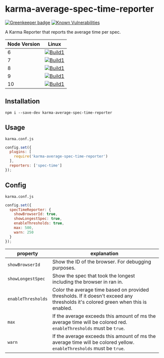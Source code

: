 # karma-average-spec-time-reporter

[![Greenkeeper badge](https://badges.greenkeeper.io/beyerleinf/karma-average-spec-time-reporter.svg?style=flat-square)](https://greenkeeper.io/)
[![Known Vulnerabilities](https://snyk.io/test/github/beyerleinf/karma-average-spec-time-reporter/badge.svg?style=flat-square)](https://snyk.io/test/github/beyerleinf/karma-average-spec-time-reporter)

A Karma Reporter that reports the average time per spec.

<!-- | Node Version | Linux | Windows |
| ----- | ----- | ----- |
|6|[![Build1][1]][11]|[![Build1][6]][11]|
|7|[![Build1][2]][11]|[![Build1][7]][11]|
|8|[![Build1][3]][11]|[![Build1][8]][11]|
|9|[![Build1][4]][11]|[![Build1][9]][11]|
|10|[![Build1][5]][11]|[![Build1][10]][11]| -->

| Node Version | Linux |
| ----- | ----- |
|6|[![Build1][1]][11]|
|7|[![Build1][2]][11]|
|8|[![Build1][3]][11]|
|9|[![Build1][4]][11]|
|10|[![Build1][5]][11]|

[1]: https://travis-matrix-badges.herokuapp.com/repos/beyerleinf/karma-average-spec-time-reporter/branches/master/1
[2]: https://travis-matrix-badges.herokuapp.com/repos/beyerleinf/karma-average-spec-time-reporter/branches/master/2
[3]: https://travis-matrix-badges.herokuapp.com/repos/beyerleinf/karma-average-spec-time-reporter/branches/master/3
[4]: https://travis-matrix-badges.herokuapp.com/repos/beyerleinf/karma-average-spec-time-reporter/branches/master/4
[5]: https://travis-matrix-badges.herokuapp.com/repos/beyerleinf/karma-average-spec-time-reporter/branches/master/5
<!-- [6]: https://travis-matrix-badges.herokuapp.com/repos/beyerleinf/karma-average-spec-time-reporter/branches/master/6
[7]: https://travis-matrix-badges.herokuapp.com/repos/beyerleinf/karma-average-spec-time-reporter/branches/master/7
[8]: https://travis-matrix-badges.herokuapp.com/repos/beyerleinf/karma-average-spec-time-reporter/branches/master/8
[9]: https://travis-matrix-badges.herokuapp.com/repos/beyerleinf/karma-average-spec-time-reporter/branches/master/9
[10]: https://travis-matrix-badges.herokuapp.com/repos/beyerleinf/karma-average-spec-time-reporter/branches/master/10 -->
[11]: https://travis-ci.org/beyerleinf/karma-average-spec-time-reporter

## Installation

``` shell
npm i --save-dev karma-average-spec-time-reporter
```

## Usage

`karma.conf.js`
``` js
config.set({
  plugins: [
    require('karma-average-spec-time-reporter')
  ],
  reporters: ['spec-time']
});
```

## Config

`karma.conf.js`
``` js
config.set({
  specTimeReporter: {
    showBrowserId: true,
    showLongestSpec: true,
    enableThresholds: true,
    max: 500,
    warn: 250
  }
});
```

|property|explanation|
|-----|-----|
|`showBrowserId`|Show the ID of the browser. For debugging purposes.|
|`showLongestSpec`|Show the spec that took the longest including the browser in ran in.|
|`enableThresholds`|Color the average time based on provided thresholds. If it doesn't exceed any thresholds it's colored green when this is enabled.|
|`max`|If the average exceeds this amount of ms the average time will be colored red. `enableThresholds` must be `true`.|
|`warn`|If the average exceeds this amount of ms the average time will be colored yellow. `enableThresholds` must be `true`.|
